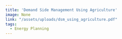 ```yaml
---
title: 'Demand Side Management Using Agriculture'
image: None
link: "/assets/uploads/dsm_using_agriculture.pdf"
tags:
  - Energy Planning
---
```

